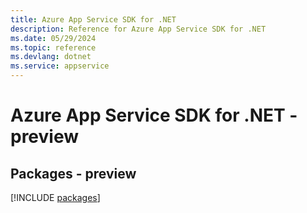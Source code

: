 ```yaml
---
title: Azure App Service SDK for .NET
description: Reference for Azure App Service SDK for .NET
ms.date: 05/29/2024
ms.topic: reference
ms.devlang: dotnet
ms.service: appservice
---
```

# Azure App Service SDK for .NET - preview
## Packages - preview
[!INCLUDE [packages](app-service-index.md)]